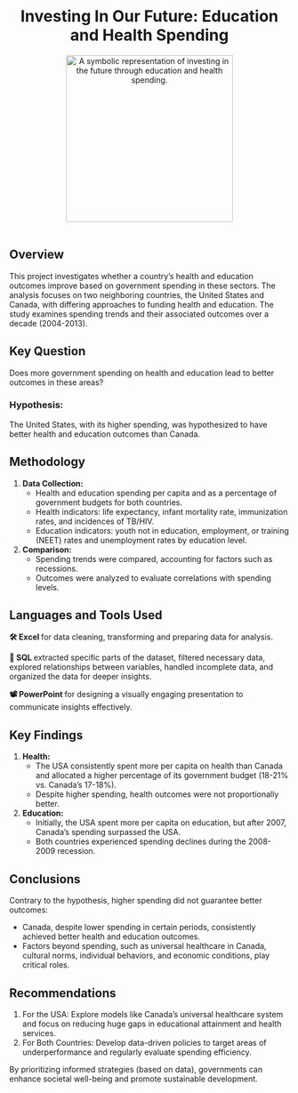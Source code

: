 <h1 align="center">Investing In Our Future: Education and Health Spending</h1>

<!-- Image centered -->
<div align="center">
  <img src="https://github.com/user-attachments/assets/f25e23f1-8b8a-4182-8b53-8be9b789b459" alt="A symbolic representation of investing in the future through education and health spending." width="300" />
</div>

<br />

<h2 align="left">Overview</h2>
<p align="left">This project investigates whether a country’s health and education outcomes improve based on government spending in these sectors. The analysis focuses on two neighboring countries, the United States and Canada, with differing approaches to funding health and education. The study examines spending trends and their associated outcomes over a decade (2004-2013).</p>

<h2 align="left">Key Question</h2>
<p align="left">Does more government spending on health and education lead to better outcomes in these areas?</p>
<h3 align="left"><b>Hypothesis:</b></h3>
<p align="left">The United States, with its higher spending, was hypothesized to have better health and education outcomes than Canada.</p>

<h2 align="left">Methodology</h2>

<ol align="left">
  <li><b>Data Collection:</b>
    <ul>
      <li>Health and education spending per capita and as a percentage of government budgets for both countries.</li>
      <li>Health indicators: life expectancy, infant mortality rate, immunization rates, and incidences of TB/HIV.</li>
      <li>Education indicators: youth not in education, employment, or training (NEET) rates and unemployment rates by education level.</li>
    </ul>
  </li>
  <li><b>Comparison:</b>
    <ul>
      <li>Spending trends were compared, accounting for factors such as recessions.</li>
      <li>Outcomes were analyzed to evaluate correlations with spending levels.</li>
    </ul>
  </li>
</ol>

<h2>Languages and Tools Used</h2>

<p><b> 🛠 Excel </b> for data cleaning, transforming and preparing data for analysis.</p>
<p><b> 🚀 SQL </b> extracted specific parts of the dataset, filtered necessary data, explored relationships between variables, handled incomplete data, and organized the data for deeper insights.</p>
<p><b> 📽️ PowerPoint </b> for designing a visually engaging presentation to communicate insights effectively.</p>

<h2>Key Findings</h2>

<ol>
  <li><b>Health:</b>
    <ul>
      <li>The USA consistently spent more per capita on health than Canada and allocated a higher percentage of its government budget (18-21% vs. Canada’s 17-18%).</li>
      <li>Despite higher spending, health outcomes were not proportionally better.</li>
    </ul>
  </li>
  <li><b>Education:</b>
    <ul>
      <li>Initially, the USA spent more per capita on education, but after 2007, Canada’s spending surpassed the USA.</li>
      <li>Both countries experienced spending declines during the 2008-2009 recession.</li>
    </ul>
  </li>
</ol>

<h2>Conclusions</h2>
<p>Contrary to the hypothesis, higher spending did not guarantee better outcomes:</p>
<ul>
  <li>Canada, despite lower spending in certain periods, consistently achieved better health and education outcomes.</li>
  <li>Factors beyond spending, such as universal healthcare in Canada, cultural norms, individual behaviors, and economic conditions, play critical roles.</li>
</ul>

<h2>Recommendations</h2>

<ol>
  <li>For the USA: Explore models like Canada’s universal healthcare system and focus on reducing huge gaps in educational attainment and health services.</li>
  <li>For Both Countries: Develop data-driven policies to target areas of underperformance and regularly evaluate spending efficiency.</li>
</ol>

<p>By prioritizing informed strategies (based on data), governments can enhance societal well-being and promote sustainable development.</p>
